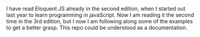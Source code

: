 I have read Eloquent JS already in the second edition, when I started out last year to learn programming in javaScript. Now I am reading it the second time in the 3rd edition, but I now I am following along some of the examples to get a better grasp. This repo could be understood as a documentation.